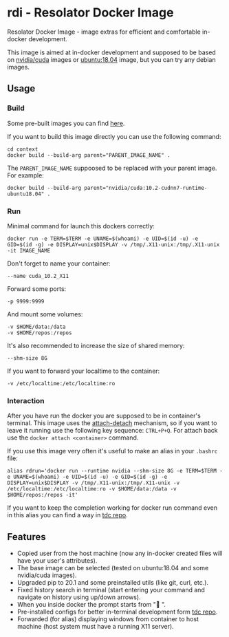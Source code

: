 # rdi - Resolator Docker Image
Resolator Docker Image - image extras for efficient and comfortable in-docker 
development. 

This image is aimed at in-docker development and supposed to be based on 
[nvidia/cuda](https://gitlab.com/nvidia/container-images/cuda/-/tree/master/dist/ubuntu18.04) 
images or 
[ubuntu:18.04](https://hub.docker.com/_/ubuntu) image, but you can try any 
debian images.

## Usage
### Build
Some pre-built images you can find 
[here](https://hub.docker.com/r/resolator/rdi).

If you want to build this image directly you can use the following command:
```shell script
cd context
docker build --build-arg parent="PARENT_IMAGE_NAME" .
```

The `PARENT_IMAGE_NAME` suppoosed to be replaced with your parent image. For 
example:
```shell script
docker build --build-arg parent="nvidia/cuda:10.2-cudnn7-runtime-ubuntu18.04" .
```

### Run
Minimal command for launch this dockers correctly:
```shell script
docker run -e TERM=$TERM -e UNAME=$(whoami) -e UID=$(id -u) -e GID=$(id -g) -e DISPLAY=unix$DISPLAY -v /tmp/.X11-unix:/tmp/.X11-unix -it IMAGE_NAME
```

Don't forget to name your container:
```shell script
--name cuda_10.2_X11
```
Forward some ports:
```shell script
-p 9999:9999
```
And mount some volumes:
```shell script
-v $HOME/data:/data
-v $HOME/repos:/repos
```
It's also recommended to increase the size of shared memory:
```shell script
--shm-size 8G
```
If you want to forward your localtime to the container:
```shell script
-v /etc/localtime:/etc/localtime:ro
```

### Interaction
After you have run the docker you are supposed to be in container's terminal. 
This image uses the 
[attach-detach](https://docs.docker.com/engine/reference/commandline/attach/) 
mechanism, so if you want to leave it running use the following key sequence: 
`CTRL+P+Q`. For attach back use the `docker attach <container>` command.

If you use this image very often it's useful to make an alias in your 
`.bashrc` file:
```shell script
alias rdrun='docker run --runtime nvidia --shm-size 8G -e TERM=$TERM -e UNAME=$(whoami) -e UID=$(id -u) -e GID=$(id -g) -e DISPLAY=unix$DISPLAY -v /tmp/.X11-unix:/tmp/.X11-unix -v /etc/localtime:/etc/localtime:ro -v $HOME/data:/data -v $HOME/repos:/repos -it'
```
If you want to keep the completion working for docker run command even in this 
alias you can find a way in [tdc repo](https://github.com/resolator/tdc).

## Features
- Copied user from the host machine (now any in-docker created files will have 
your user's attributes). 
- The base image can be selected (tested on ubuntu:18.04 and some nvidia/cuda 
images).
- Upgraded pip to 20.1 and some preinstalled utils (like git, curl, etc.).
- Fixed history search in terminal (start entering your command and navigate 
on history using up/down arrows).
- When you inside docker the prompt starts from ":whale: ".
- Pre-installed configs for better in-terminal development form 
[tdc repo](https://github.com/resolator/tdc).
- Forwarded (for alias) displaying windows from container to host machine 
(host system must have a running X11 server).
